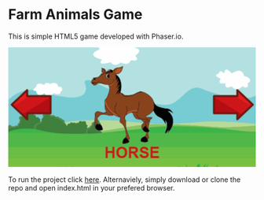 # Farm Animals Game

This is simple HTML5 game developed with Phaser.io.

![Farm Animals Gameplay](https://raw.githubusercontent.com/tahahojati/farm_animals_game_phaser_js/master/readme/farmanimals_phaser_gameplay.gif)

To run the project click [here](https://tahahojati.github.io/farm_animals_game_phaser_js). Alternaviely, simply download or clone the repo and open index.html in your prefered browser.

